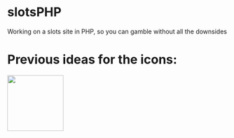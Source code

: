 # slotsPHP
Working on a slots site in PHP, so you can gamble without all the downsides

# Previous ideas for the icons: <br/>
<img src="https://i.imgur.com/SPu9EdJ.png" width="128"/>

